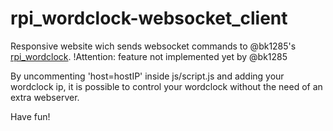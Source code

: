 # rpi_wordclock-websocket_client
Responsive website wich sends websocket commands to @bk1285's [rpi_wordclock](https://github.com/bk1285/rpi_wordclock).
!Attention: feature not implemented yet by @bk1285

By uncommenting 'host=hostIP' inside js/script.js and adding your wordclock ip, it is possible to control your wordclock without the need of an extra webserver.

Have fun!
